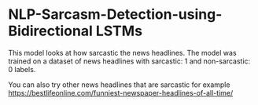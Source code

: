 # NLP-Sarcasm-Detection-using-Bidirectional LSTMs

This model looks at how sarcastic the news headlines. The model was trained on a dataset of news headlines with sarcastic: 1 and non-sarcastic: 0 labels.

You can also try other news headlines that are sarcastic for example https://bestlifeonline.com/funniest-newspaper-headlines-of-all-time/
